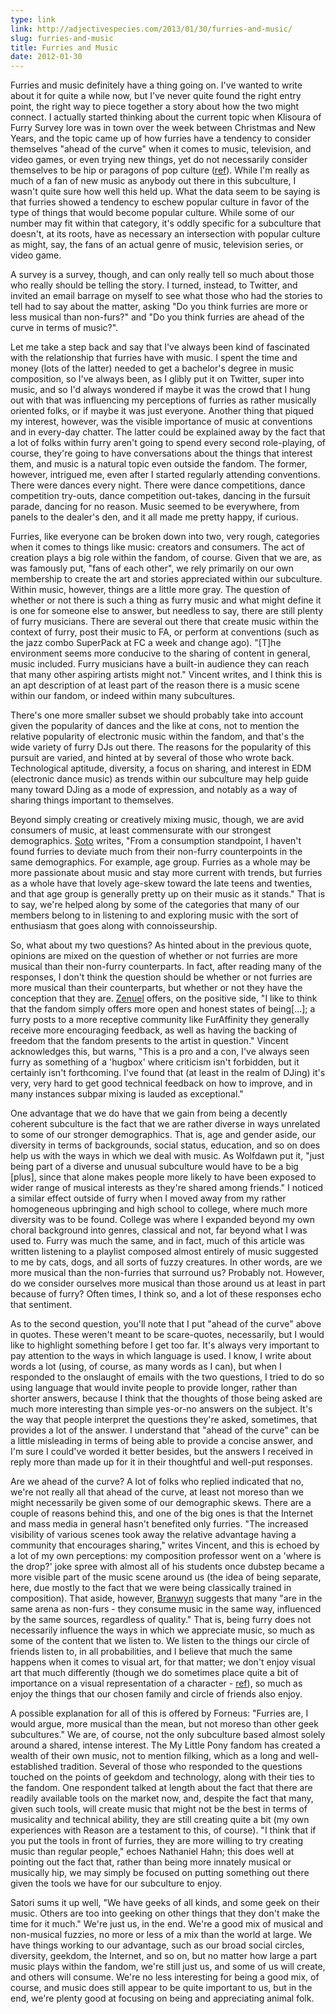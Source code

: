 ```yaml
---
type: link
link: http://adjectivespecies.com/2013/01/30/furries-and-music/
slug: furries-and-music
title: Furries and Music
date: 2012-01-30
---
```


Furries and music definitely have a thing going on. I've wanted to write about
it for quite a while now, but I've never quite found the right entry point, the
right way to piece together a story about how the two might connect. I actually
started thinking about the current topic when Klisoura of Furry Survey lore was
in town over the week between Christmas and New Years, and the topic came up of
how furries have a tendency to consider themselves "ahead of the curve" when it
comes to music, television, and video games, or even trying new things, yet do
not necessarily consider themselves to be hip or paragons of pop culture
([ref](http://vis.adjectivespecies.com/microsurvey/2012/)). While I'm really as
much of a fan of new music as anybody out there in this subculture, I wasn't
quite sure how well this held up.  What the data seem to be saying is that
furries showed a tendency to eschew popular culture in favor of the type of
things that would become popular culture. While some of our number may fit
within that category, it's oddly specific for a subculture that doesn't, at its
roots, have as necessary an intersection with popular culture as might, say, the
fans of an actual genre of music, television series, or video game.

A survey is a survey, though, and can only really tell so much about those who
really should be telling the story. I turned, instead, to Twitter, and invited
an email barrage on myself to see what those who had the stories to tell had to
say about the matter, asking "Do you think furries are more or less musical than
non-furs?" and "Do you think furries are ahead of the curve in terms of
music?".<!--more-->

Let me take a step back and say that I've always been kind of fascinated with
the relationship that furries have with music. I spent the time and money (lots
of the latter) needed to get a bachelor's degree in music composition, so I've
always been, as I glibly put it on Twitter, super into music, and so I'd always
wondered if maybe it was the crowd that I hung out with that was influencing my
perceptions of furries as rather musically oriented folks, or if maybe it was
just everyone. Another thing that piqued my interest, however, was the visible
importance of music at conventions and in every-day chatter. The latter could be
explained away by the fact that a lot of folks within furry aren't going to
spend every second role-playing, of course, they're going to have conversations
about the things that interest them, and music is a natural topic even outside
the fandom. The former, however, intrigued me, even after I started regularly
attending conventions. There were dances every night. There were dance
competitions, dance competition try-outs, dance competition out-takes, dancing
in the fursuit parade, dancing for no reason. Music seemed to be everywhere,
from panels to the dealer's den, and it all made me pretty happy, if curious.

Furries, like everyone can be broken down into two, very rough, categories when
it comes to things like music: creators and consumers. The act of creation plays
a big role within the fandom, of course. Given that we are, as was famously put,
"fans of each other", we rely primarily on our own membership to create the art
and stories appreciated within our subculture. Within music, however, things are
a little more gray. The question of whether or not there is such a thing as
furry music and what might define it is one for someone else to answer, but
needless to say, there are still plenty of furry musicians. There are several
out there that create music within the context of furry, post their music to FA,
or perform at conventions (such as the jazz combo SuperPack at FC a week and
change ago). "\[T\]he environment seems more conducive to the sharing of content
in general, music included. Furry musicians have a built-in audience they can
reach that many other aspiring artists might not." Vincent writes, and I think
this is an apt description of at least part of the reason there is a music scene
within our fandom, or indeed within many subcultures.

There's one more smaller subset we should probably take into account given the
popularity of dances and the like at cons, not to mention the relative
popularity of electronic music within the fandom, and that's the wide variety of
furry DJs out there. The reasons for the popularity of this pursuit are varied,
and hinted at by several of those who wrote back. Technological aptitude,
diversity, a focus on sharing, and interest in EDM (electronic dance music) as
trends within our subculture may help guide many toward DJing as a mode of
expression, and notably as a way of sharing things important to themselves.

Beyond simply creating or creatively mixing music, though, we are avid consumers
of music, at least commensurate with our strongest demographics.
[Soto](http://twitter.com/sotopnthr) writes, "From a consumption standpoint, I
haven't found furries to deviate much from their non-furry counterpoints in the
same demographics. For example, age group.  Furries as a whole may be more
passionate about music and stay more current with trends, but furries as a whole
have that lovely age-skew toward the late teens and twenties, and that age group
is generally pretty up on their music as it stands." That is to say, we're
helped along by some of the categories that many of our members belong to in
listening to and exploring music with the sort of enthusiasm that goes along
with connoisseurship.

So, what about my two questions? As hinted about in the previous quote, opinions
are mixed on the question of whether or not furries are more musical than their
non-furry counterparts. In fact, after reading many of the responses, I don't
think the question should be whether or not furries are more musical than their
counterparts, but whether or not they have the conception that they are.
[Zenuel](http://www.furaffinity.net/user/zenuel/) offers, on the positive side,
"I like to think that the fandom simply offers more open and honest states of
being\[...\]; a furry posts to a more receptive community like FurAffinity they
generally receive more encouraging feedback, as well as having the backing of
freedom that the fandom presents to the artist in question." Vincent
acknowledges this, but warns, "This is a pro and a con, I've always seen furry
as something of a 'hugbox' where criticism isn't forbidden, but it certainly
isn't forthcoming. I've found that (at least in the realm of DJing) it's very,
very hard to get good technical feedback on how to improve, and in many
instances subpar mixing is lauded as exceptional."

One advantage that we do have that we gain from being a decently coherent
subculture is the fact that we are rather diverse in ways unrelated to some of
our stronger demographics. That is, age and gender aside, our diversity in terms
of backgrounds, social status, education, and so on does help us with the ways
in which we deal with music. As Wolfdawn put it, "just being part of a diverse
and unusual subculture would have to be a big \[plus\], since that alone makes
people more likely to have been exposed to wider range of musical interests as
they're shared among friends." I noticed a similar effect outside of furry when
I moved away from my rather homogeneous upbringing and high school to college,
where much more diversity was to be found. College was where I expanded beyond
my own choral background into genres, classical and not, far beyond what I was
used to. Furry was much the same, and in fact, much of this article was written
listening to a playlist composed almost entirely of music suggested to me by
cats, dogs, and all sorts of fuzzy creatures. In other words, are we more
musical than the non-furries that surround us? Probably not. However, do we
consider ourselves more musical than those around us at least in part because of
furry? Often times, I think so, and a lot of these responses echo that
sentiment.

As to the second question, you'll note that I put "ahead of the curve" above in
quotes. These weren't meant to be scare-quotes, necessarily, but I would like to
highlight something before I get too far. It's always very important to pay
attention to the ways in which language is used. I know, I write about words a
lot (using, of course, as many words as I can), but when I responded to the
onslaught of emails with the two questions, I tried to do so using language that
would invite people to provide longer, rather than shorter answers, because I
think that the thoughts of those being asked are much more interesting than
simple yes-or-no answers on the subject. It's the way that people interpret the
questions they're asked, sometimes, that provides a lot of the answer. I
understand that "ahead of the curve" can be a little misleading in terms of
being able to provide a concise answer, and I'm sure I could've worded it better
besides, but the answers I received in reply more than made up for it in their
thoughtful and well-put responses.

Are we ahead of the curve? A lot of folks who replied indicated that no, we're
not really all that ahead of the curve, at least not moreso than we might
necessarily be given some of our demographic skews. There are a couple of
reasons behind this, and one of the big ones is that the Internet and mass media
in general hasn't benefited only furries. "The increased visibility of various
scenes took away the relative advantage having a community that encourages
sharing," writes Vincent, and this is echoed by a lot of my own perceptions: my
composition professor went on a 'where is the drop?' joke spree with almost all
of his students once dubstep became a more visible part of the music scene
around us (the idea of being separate, here, due mostly to the fact that we were
being classically trained in composition). That aside, however,
[Branwyn](http://www.lionhearted.ca/music.htm) suggests
that many "are in the same arena as non-furs - they consume music in the same
way, influenced by the same sources, regardless of quality." That is, being
furry does not necessarily influence the ways in which we appreciate music, so
much as some of the content that we listen to. We listen to the things our
circle of friends listen to, in all probabilities, and I believe that much the
same happens when it comes to visual art, for that matter; we don't enjoy visual
art that much differently (though we do sometimes place quite a bit of
importance on a visual representation of a character -
[ref](http://adjectivespecies.com/2011/11/23/character-versus-self/)),
so much as enjoy the things that our chosen family and circle of friends also
enjoy.

A possible explanation for all of this is offered by Forneus: "Furries are, I
would argue, more musical than the mean, but not moreso than other geek
subcultures." We are, of course, not the only subculture based almost solely
around a shared, intense interest. The My Little Pony fandom has created a
wealth of their own music, not to mention filking, which as a long and
well-established tradition. Several of those who responded to the questions
touched on the points of geekdom and technology, along with their ties to the
fandom. One respondent talked at length about the fact that there are readily
available tools on the market now, and, despite the fact that many, given such
tools, will create music that might not be the best in terms of musicality and
technical ability, they are still creating quite a bit (my own experiences with
Reason are a testament to this, of course). "I think that if you put the tools
in front of furries, they are more willing to try creating music than regular
people," echoes Nathaniel Hahn; this does well at pointing out the fact that,
rather than being more innately musical or musically hip, we may simply be
focused on putting something out there given the tools we have for our
subculture to enjoy.

Satori sums it up well, "We have geeks of all kinds, and some geek on their
music. Others are too into geeking on other things that they don't make the time
for it much." We're just us, in the end. We're a good mix of musical and
non-musical fuzzies, no more or less of a mix than the world at large. We have
things working to our advantage, such as our broad social circles, diversity,
geekdom, the Internet, and so on, but no matter how large a part music plays
within the fandom, we're still just us, and some of us will create, and others
will consume. We're no less interesting for being a good mix, of course, and
music does still appear to be quite important to us, but in the end, we're
plenty good at focusing on being and appreciating animal folk.
